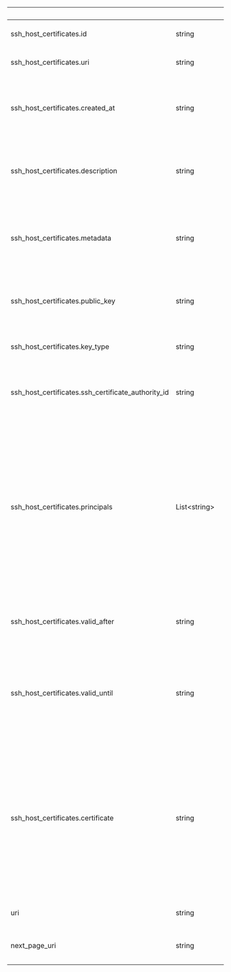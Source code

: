 
|&nbsp;|&nbsp;|&nbsp;|&nbsp;|
|---|---|---|---|
| ssh_host_certificates.id | string | | unique identifier for this SSH Host Certificate |
| ssh_host_certificates.uri | string | | URI of the SSH Host Certificate API resource |
| ssh_host_certificates.created_at | string | | timestamp when the SSH Host Certificate API resource was created, RFC 3339 format |
| ssh_host_certificates.description | string | | human-readable description of this SSH Host Certificate. optional, max 255 bytes. |
| ssh_host_certificates.metadata | string | | arbitrary user-defined machine-readable data of this SSH Host Certificate. optional, max 4096 bytes. |
| ssh_host_certificates.public_key | string | | a public key in OpenSSH Authorized Keys format that this certificate signs |
| ssh_host_certificates.key_type | string | | the key type of the `public_key`, one of `rsa`, `ecdsa` or `ed25519` |
| ssh_host_certificates.ssh_certificate_authority_id | string | | the ssh certificate authority that is used to sign this ssh host certificate |
| ssh_host_certificates.principals | List&lt;string&gt; | | the list of principals included in the ssh host certificate. This is the list of hostnames and/or IP addresses that are authorized to serve SSH traffic with this certificate. Dangerously, if no principals are specified, this certificate is considered valid for all hosts. |
| ssh_host_certificates.valid_after | string | | the time when the ssh host certificate becomes valid, in RFC 3339 format. |
| ssh_host_certificates.valid_until | string | | the time after which the ssh host certificate becomes invalid, in RFC 3339 format. the OpenSSH certificates RFC calls this `valid_before`. |
| ssh_host_certificates.certificate | string | | the signed SSH certificate in OpenSSH Authorized Keys format. this value should be placed in a `-cert.pub` certificate file on disk that should be referenced in your `sshd_config` configuration file with a `HostCertificate` directive |
| uri | string | | URI of the ssh host certificates list API resource |
| next_page_uri | string | | URI of the next page, or null if there is no next page |